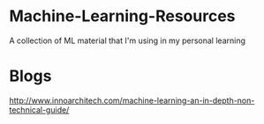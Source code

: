 # Machine-Learning-Resources

A collection of ML material that I'm using in my personal learning

# Blogs
http://www.innoarchitech.com/machine-learning-an-in-depth-non-technical-guide/
